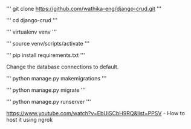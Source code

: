 ''' git clone https://github.com/wathika-eng/django-crud.git '''

''' cd django-crud '''

''' virtualenv venv '''

''' source venv/scripts/activate '''

''' pip install requirements.txt '''

Change the database connections to default.

''' python manage.py makemigrations '''

''' python manage.py migrate '''

''' python manage.py runserver '''

https://www.youtube.com/watch?v=EbUiSCbH9RQ&list=PPSV - How to host it using ngrok 

